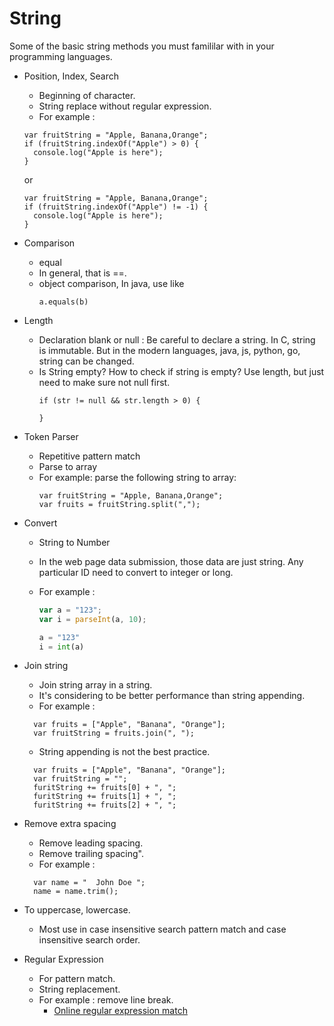 # String

Some of the basic string methods you must famililar with in your programming languages.
  
* Position, Index, Search 
  * Beginning of character.
  * String replace without regular expression.
  * For example :
  ```
  var fruitString = "Apple, Banana,Orange";
  if (fruitString.indexOf("Apple") > 0) {
    console.log("Apple is here");
  }
  ```
  or 
  ```
  var fruitString = "Apple, Banana,Orange";
  if (fruitString.indexOf("Apple") != -1) {
    console.log("Apple is here");
  }

* Comparison
  * equal
  * In general, that is ==.
  * object comparison, In java, use like
    ```
    a.equals(b)
    ```
    
* Length
  * Declaration blank or null :
    Be careful to declare a string.
    In C, string is immutable.
    But in the modern languages, java, js, python, go, string can be changed.
  * Is String empty?
    How to check if string is empty?
    Use length, but just need to make sure not null first.
    ```
    if (str != null && str.length > 0) {
    
    }
    ```

* Token Parser
  * Repetitive pattern match
  * Parse to array
  * For example: parse the following string to array:
    ```
    var fruitString = "Apple, Banana,Orange";
    var fruits = fruitString.split(",");
    ```

* Convert
  * String to Number
  * In the web page data submission, those data are just string. Any particular ID need to convert to integer or long.
  * For example :
    ``` js
    var a = "123";
    var i = parseInt(a, 10);
    ```
    
    ``` python
    a = "123"
    i = int(a)
    ```

* Join string
  * Join string array in a string.
  * It's considering to be better performance than string appending.
  * For example :
  ```
    var fruits = ["Apple", "Banana", "Orange"];
    var fruitString = fruits.join(", ");
  
  ```
  * String appending is not the best practice.
  ```
    var fruits = ["Apple", "Banana", "Orange"];
    var fruitString = "";
    furitString += fruits[0] + ", ";
    furitString += fruits[1] + ", ";
    furitString += fruits[2] + ", ";
  ```
  
* Remove extra spacing
  * Remove leading spacing.
  * Remove trailing spacing".
  * For example :
  ```
    var name = "  John Doe ";
    name = name.trim();
  
  ```
  
* To uppercase, lowercase.
  * Most use in case insensitive search pattern match and case insensitive search order.

	
* Regular Expression
  * For pattern match.
  * String replacement.
  * For example : remove line break.
	* [Online regular expression match](https://www.debuggex.com/)
